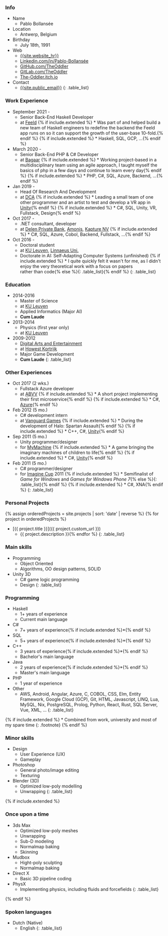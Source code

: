 <div class="nobreak" markdown="1">

### Info

* Name
  * Pablo Bollansée
* Location
  * Antwerp, Belgium
* Birthday
  * July 18th, 1991
* Web
  * [{{site.website_hr}}]({{site.website}})
  * [Linkedin.com/in/Pablo-Bollansée](https://www.linkedin.com/in/pablo-bollans%C3%A9e/)
  * [GitHub.com/TheOddler](https://github.com/TheOddler/)
  * [GitLab.com/TheOddler](https://gitlab.com/TheOddler/)
  * [The-Oddler.itch.io](https://the-oddler.itch.io/)
* Contact
  * [{{site.public_email}}](mailto:{{site.public_email}})
{: .table_list}

</div>

<div class="nobreak" markdown="1">

### Work Experience

* September 2021 -
  * Senior Back-End Haskell Developer
  * at [Feeld](https://feeld.co/)
{% if include.extended %}  * Was part of and helped build a new team of Haskell engineers to redefine the backend the Feeld app runs on so it can support the growth of the user-base 10-fold.{% endif %}
{% if include.extended %}  * Haskell, SQL, GCP, ...{% endif %}
* March 2020 -
  * Senior Back-End PHP & C# Developer
  * at [Bagaar](https://www.bagaar.be/)
{% if include.extended %}  * Working project-based in a multidisciplinary team using an agile approach, I taught myself the basics of php in a few days and continue to learn every day{% endif %}
{% if include.extended %}  * PHP, C#, SQL, Azure, Backend, ...{% endif %}
* Jan 2019 -
  *  Head Of Research And Development
  * at [DCA](https://dca.lu/)
{% if include.extended %}  * Leading a small team of one other programmer and an artist to test and develop a VR app in [Unity](https://unity.com/){% endif %}
{% if include.extended %}  * C#, SQL, Unity, VR, Fullstack, Design{% endif %}
* Oct 2017 -
  * .NET consultant, developer
  * at [Delen Private Bank](https://www.delen.be/), [Amonis](http://www.amonis.be/), [Kapture NV](https://www.kapture.be/)
{% if include.extended %}  * C#, SQL, Azure, Cobol, Backend, Fullstack, ...{% endif %}
* Oct 2016 -
  * Doctoral student
  * at [KU Leuven](https://www.kuleuven.be/), [Linnaeus Uni.](https://lnu.se/en/)
  * Doctorate in AI: Self-Adapting Computer Systems (unfinished)
{% if include.extended %}  * I&nbsp;quite quickly felt it wasn't for me, as I&nbsp;didn't enjoy the very theoretical work with a focus on papers rather&nbsp;than&nbsp;code{% else %}{: .table_list}{% endif %}
{: .table_list}

</div>

<div class="nobreak" markdown="1">

### Education

* 2014-2016
  * Master of Science
  * at [KU Leuven](https://www.kuleuven.be)
  * Applied Informatics (Major AI)
  * **Cum Laude**
* 2013-2014
  * Physics (first year only)
  * at [KU Leuven](https://www.kuleuven.be)
* 2009-2012
  * [Digital Arts and Entertainment](http://www.digitalartsandentertainment.be/)
  * at [Howest Kortrijk](https://www.howest.be)
  * Major Game Development
  * **Cum Laude** 
{: .table_list}

</div>

<div class="nobreak" markdown="1">

### Other Experiences

* Oct 2017 (2 wks.)
  * Fullstack Azure developer
  * at [ABVV](http://www.abvv.be/)
{% if include.extended %}  * A short project implementing their first microservice{% endif %}
{% if include.extended %}  * C#, [Azure](https://azure.microsoft.com){% endif %}
* Feb 2012 (5 mo.)
  * C# development intern
  * at [Vanguard Games](http://www.vanguardgames.net/)
{% if include.extended %}  * During the development of Halo: Spartan Assault{% endif %}
{% if include.extended %}  * C++, C#, [Unity](https://unity.com/){% endif %}
* Sep 2011 (5 mo.)
  * Unity programmer/designer
  * for [MyMachine](https://mymachine-global.org/)
{% if include.extended %}  * A game bringing the imaginary machines of children to life{% endif %}
{% if include.extended %}  * C#, [Unity](https://unity.com/){% endif %}
* Feb 2011 (5 mo.)
  * C# programmer/designer
  * for [Imagine Cup](https://imaginecup.microsoft.com/) 2011
{% if include.extended %}  * Semifinalist of *Game for Windows* and *Games for Windows Phone 7*{% else %}{: .table_list}{% endif %}
{% if include.extended %}  * C#, XNA{% endif %}
{: .table_list}

</div>

<div class="nobreak" markdown="1">

### Personal Projects

{% assign orderedProjects = site.projects | sort: 'date' | reverse %}
{% for project in orderedProjects %}
* [{{ project.title }}]({{ project.custom_url }})
  * {{ project.description }}{% endfor %}
{: .table_list}

</div>

<div class="nobreak" markdown="1">

### Main skills

* Programming
  * Object Oriented
  * Algorithms, OO design patterns, SOLID
* Unity 3D
  * C# game logic programming
  * Design
{: .table_list}

</div>

<div class="nobreak" markdown="1">

### Programming

* Haskell
  * 1+ years of experience
  * Current main language
* C#
  * 7+ years of experience{% if include.extended %}*{% endif %}
* SQL
  * 5+ years of experience{% if include.extended %}*{% endif %}
* C++
  * 3 years of experience{% if include.extended %}*{% endif %}
  * Bachelor's main language
* Java
  * 2 years of experience{% if include.extended %}*{% endif %}
  * Master's main language
* PHP
  * 1 year of experience
* Other
  * AWS, Android, Angular, Azure, C, COBOL, CSS, Elm, Entity Framework, Google Cloud (GCP), Git, HTML, Javascript, LINQ, Lua, MySQL, Nix, PostgreSQL, Prolog, Python, React, Rust, SQL Server, Vue, XML, ...
{: .table_list}

{% if include.extended %}
\* Combined from work, university and most of my spare time
{: .footnote}
{% endif %}

</div>

<div class="nobreak" markdown="1">

### Minor skills

* Design
  * User Experience (UX)
  * Gameplay
* Photoshop
  * General photo/image editing
  * Texturing
* Blender (3D)
  * Optimized low-poly modelling
  * Unwrapping
{: .table_list}

</div>

{% if include.extended %}
<div class="nobreak" markdown="1">

### Once upon a time

* 3ds Max
  * Optimized low-poly meshes
  * Unwrapping
  * Sub-D modeling
  * Normalmap baking
  * Skinning
* Mudbox
  * Hight-poly sculpting
  * Normalmap baking
* Direct X
  * Basic 3D pipeline coding
* PhysX
  * Implementing physics, including fluids and forcefields
{: .table_list}

</div>
{% endif %}

<div class="nobreak" markdown="1">

### Spoken languages

* Dutch (Native)
  * English
{: .table_list}

</div>

